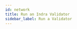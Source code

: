 ```yaml
---
id: network
title: Run an Indra Validator 
sidebar_label: Run a Validator
---
```





[medium]: https://medium.com/selendra
[tokens]: https://claim.selendra.org/
[docs]: https://docs.selendra.org/
